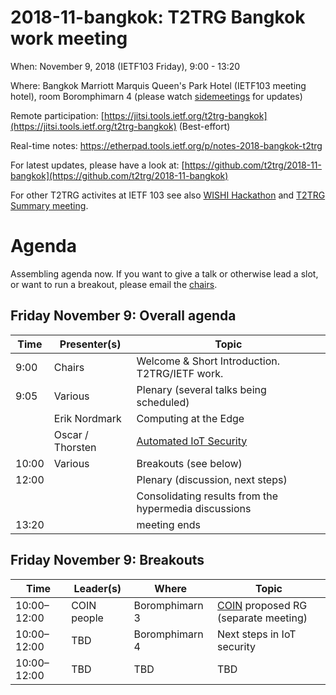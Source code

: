 # 2018-11-bangkok: T2TRG Bangkok work meeting

When: November 9, 2018 (IETF103 Friday), 9:00 - 13:20 

Where: Bangkok Marriott Marquis Queen's Park Hotel (IETF103 meeting
  hotel), room Boromphimarn 4 (please watch [sidemeetings][] for updates)

[sidemeetings]: https://trac.ietf.org/trac/ietf/meeting/wiki/103sidemeetings#FRIDAY

Remote participation: [https://jitsi.tools.ietf.org/t2trg-bangkok](https://jitsi.tools.ietf.org/t2trg-bangkok) (Best-effort)

Real-time notes: <https://etherpad.tools.ietf.org/p/notes-2018-bangkok-t2trg>

<!-- Registration: [https://goo.gl/forms/Xu7ZGq7igzyDOf8U2](https://goo.gl/forms/Xu7ZGq7igzyDOf8U2) -->

For latest updates, please have a look at: [https://github.com/t2trg/2018-11-bangkok](https://github.com/t2trg/2018-11-bangkok)

For other T2TRG activites at IETF 103 see also [WISHI Hackathon](https://github.com/t2trg/wishi/wiki/Hackathon-Planning) and [T2TRG Summary meeting](https://github.com/t2trg/2018-ietf103).

# Agenda

Assembling agenda now.  If you want to give a talk or otherwise lead a
slot, or want to run a breakout, please email the [chairs](mailto:t2trg-chairs@irtf.org).

## Friday November 9: Overall agenda

|  Time | Presenter(s)     | Topic                                          |
|-------|------------------|------------------------------------------------|
|  9:00 | Chairs           | Welcome & Short Introduction. T2TRG/IETF work. |
|  9:05 | Various          | Plenary (several talks being scheduled)        |
|       | Erik Nordmark    | Computing at the Edge                          |
|       | Oscar / Thorsten | [Automated IoT Security][auto-iot-sec]         |
| 10:00 | Various          | Breakouts (see below)                          |
| 12:00 |                  | Plenary (discussion, next steps)               |
|       |                  | Consolidating results from the hypermedia discussions |
| 13:20 |                  | meeting ends                                   |


## Friday November 9: Breakouts

| Time        | Leader(s)   | Where          | Topic                                   |
|-------------|-------------|----------------|-----------------------------------------|
| 10:00–12:00 | COIN people | Boromphimarn 3 | [COIN][] proposed RG (separate meeting) |
| 10:00–12:00 | TBD         | Boromphimarn 4 | Next steps in IoT security              |
| 10:00–12:00 | TBD         | TBD            | TBD                                     |

[COIN]: https://trac.ietf.org/trac/irtf/wiki/coin
[coral]: https://tools.ietf.org/html/draft-hartke-t2trg-coral-05
[WISHI]: http://wishi.space/ "Work on IoT Semantic/Hypermedia Interoperability | wishi"
[auto-iot-sec]: https://tools.ietf.org/html/draft-garciamorchon-t2trg-automated-iot-security-00
